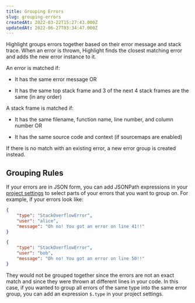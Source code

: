 ```yaml
---
title: Grouping Errors
slug: grouping-errors
createdAt: 2022-03-22T15:27:43.000Z
updatedAt: 2022-06-27T03:34:47.000Z
---
```


Highlight groups errors together based on their error message and stack trace. When an error is thrown, Highlight finds the closest matching error and adds the new error instance to it.

An error is matched if:

- It has the same error message OR

- It has the same top stack frame and 3 of the next 4 stack frames are the same (in any order)

A stack frame is matched if:

- It has the same filename, function name, line number, and column number OR

- It has the same source code and context (if sourcemaps are enabled)

If there is no match with an existing error, a new error group is created instead.

## Grouping Rules

If your errors are in JSON form, you can add JSONPath expressions in your [project settings](https://app.highlight.io/settings) to select parts of your errors that you want to group on. For example, if your errors look like:

```json
{
    "type": "StackOverflowError",
    "user": "alice",
    "message": "Oh no! You got an error on line 41!!"
}

{
    "type": "StackOverflowError",
    "user": "bob",
    "message": "Oh no! You got an error on line 50!!"
}
```

They would not be grouped together since the errors are not an exact match and since they were thrown at different lines in your code. In this case, if you wanted to group all errors of the same type into the same error group, you can add an expression `$.type` in your project settings.
